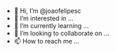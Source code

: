 - 👋 Hi, I’m @joaofelipesc
- 👀 I’m interested in ...
- 🌱 I’m currently learning ...
- 💞️ I’m looking to collaborate on ...
- 📫 How to reach me ...

<!---
joaofelipesc/joaofelipesc is a ✨ special ✨ repository because its `README.md` (this file) appears on your GitHub profile.
You can click the Preview link to take a look at your changes.
--->
